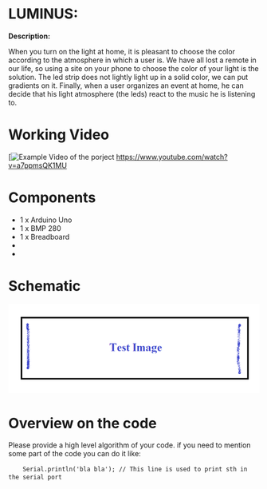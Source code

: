 
# LUMINUS:


**Description:**  

When you turn on the light at home, it is pleasant to choose the color according to the atmosphere in which a user is. We have all lost a remote in our life, so using a site on your phone to choose the color of your light is the solution. The led strip does not lightly light up in a solid color, we can put gradients on it. Finally, when a user organizes an event at home, he can decide that his light atmosphere (the leds) react to the music he is listening to.



# Working Video

 [![Example Video of the porject](https://www.youtube.com/watch?v=a7ppmsQK1MU)
https://www.youtube.com/watch?v=a7ppmsQK1MU
# Components
- 1 x Arduino Uno
- 1 x BMP 280
- 1 x Breadboard
- 
- 
# Schematic
![schema](doc/photo.png?raw=true)

# Overview on the code
Please provide a high level algorithm of your code. if you need to mention some part of the code you can do it like:
```Arduino
	Serial.println('bla bla'); // This line is used to print sth in the serial port
``` 


